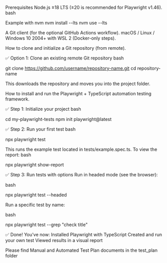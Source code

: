Prerequisites
Node.js ≥18 LTS (≥20 is recommended for Playwright v1.46).
bash

Example with nvm
nvm install --lts
nvm use --lts

A Git client (for the optional GitHub Actions workflow).
macOS / Linux / Windows 10 2004+ with WSL 2 (Docker-only steps).


How to clone and initialize a Git repository (from remote).

✅ Option 1: Clone an existing remote Git repository
bash

git clone https://github.com/username/repository-name.git
cd repository-name

This downloads the repository and moves you into the project folder.

How to install and run the Playwright + TypeScript automation testing framework.


✅ Step 1: Initialize your project
bash

cd my-playwright-tests
npm init playwright@latest


✅ Step 2: Run your first test
bash

npx playwright test

This runs the example test located in tests/example.spec.ts.
To view the report:
bash

npx playwright show-report


✅ Step 3: Run tests with options
Run in headed mode (see the browser):

 bash

npx playwright test --headed

Run a specific test by name:

 bash

npx playwright test --grep "check title"


✅ Done!
You’ve now:
Installed Playwright with TypeScript
Created and run your own test
Viewed results in a visual report

Please find Manual and Automated Test Plan documents in the test_plan folder
